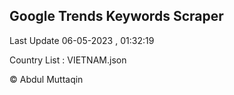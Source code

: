 

## Google Trends Keywords Scraper 
 
Last Update 06-05-2023 , 01:32:19

Country List :
VIETNAM.json



© Abdul Muttaqin 
